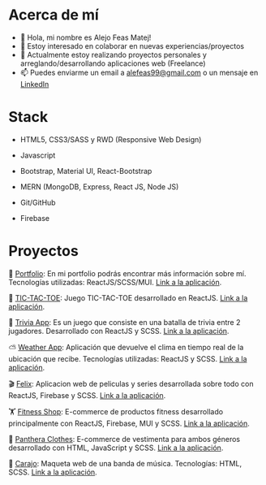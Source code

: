 # Acerca de mí

- 👋 Hola, mi nombre es Alejo Feas Matej! 
- 👀 Estoy interesado en colaborar en nuevas experiencias/proyectos
- 🌱 Actualmente estoy realizando proyectos personales y arreglando/desarrollando aplicaciones web (Freelance)
- 📫 Puedes enviarme un email a alefeas99@gmail.com o un mensaje en [LinkedIn](https://www.linkedin.com/in/afeas/)

# Stack

- HTML5, CSS3/SASS y RWD (Responsive Web Design)
- Javascript
- Bootstrap, Material UI, React-Bootstrap

- MERN (MongoDB, Express, React JS, Node JS)

- Git/GitHub
- Firebase

# Proyectos

🧑 [Portfolio](https://github.com/alefeas/portfolio): En mi portfolio podrás encontrar más información sobre mí. Tecnologías utilizadas: ReactJS/SCSS/MUI. [Link a la aplicación](https://portfolio-alejo-feas-matej.netlify.app/).

🧑 [TIC-TAC-TOE](https://github.com/alefeas/tic-tac-toe): Juego TIC-TAC-TOE desarrollado en ReactJS. [Link a la aplicación](https://tic-tac-toe-100.netlify.app/).

🎡 [Trivia App](https://github.com/alefeas/trivia-app): Es un juego que consiste en una batalla de trivia entre 2 jugadores. Desarrollado con ReactJS y SCSS. [Link a la aplicación](https://trivia-app1.netlify.app/).

⛅ [Weather App](https://github.com/alefeas/weather-app): Aplicación que devuelve el clima en tiempo real de la ubicación que recibe. Tecnologías utilizadas: ReactJS y SCSS. [Link a la aplicación](https://weather-app-8.netlify.app/).

🎬 [Felix](https://github.com/alefeas/felix-movies): Aplicacion web de peliculas y series desarrollada sobre todo con ReactJS, Firebase y SCSS. [Link a la aplicación](https://felix1.netlify.app/).

🏋️ [Fitness Shop](https://github.com/alefeas/fitness-shop): E-commerce de productos fitness desarrollado principalmente con ReactJS, Firebase, MUI y SCSS. [Link a la aplicación](https://fitness-shop1.netlify.app/).

👚 [Panthera Clothes](https://github.com/alefeas/panthera-clothes): E-commerce de vestimenta para ambos géneros desarrollado con HTML, JavaScript y SCSS. [Link a la aplicación](https://alefeas.github.io/panthera-clothes/).

🎸 [Carajo](https://github.com/alefeas/carajo-banda): Maqueta web de una banda de música. Tecnologías: HTML, SCSS. [Link a la aplicación](https://carajo.netlify.app/).
